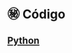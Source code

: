 # ㊙️ Código

## [Python](https://raw.githubusercontent.com/vbleal/13MBID/main/01_Code/13MBID_10_A-AG3.py)


